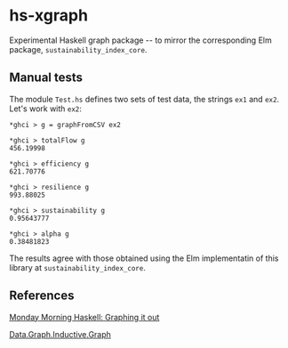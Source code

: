 # hs-xgraph

Experimental Haskell graph package -- to mirror the corresponding Elm package, `sustainability_index_core`.

## Manual tests

The module `Test.hs` defines two sets of test data, the strings `ex1` and `ex2`.  Let's work with `ex2`:

```
*ghci > g = graphFromCSV ex2

*ghci > totalFlow g
456.19998

*ghci > efficiency g
621.70776

*ghci > resilience g
993.88025

*ghci > sustainability g
0.95643777

*ghci > alpha g
0.38481823
```
The results agree with those obtained using the Elm implementatin of this library at `sustainability_index_core`.

## References

[Monday Morning Haskell: Graphing it out](https://mmhaskell.com/blog/2017/6/21/graphing-it-out)

[Data.Graph.Inductive.Graph](http://hackage.haskell.org/package/fgl-5.7.0.1/docs/Data-Graph-Inductive-Graph.html)
